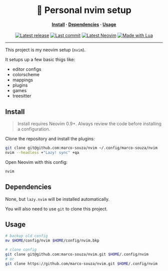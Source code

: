 <h1 align="center">🦙 Personal nvim setup</h1>

<div>
  <h4 align="center">
    <a href="#install">Install</a> ·
    <a href="#dependencies">Dependencies</a> ·
    <a href="#usage">Usage</a>
  </h4>
</div>
<div align="center">
  <a href="https://github.com/marco-souza/nvim/releases/latest"
    ><img
      alt="Latest release"
      src="https://img.shields.io/github/v/release/marco-souza/nvim?style=for-the-badge&logo=starship&logoColor=D9E0EE&labelColor=302D41&&color=d9b3ff&include_prerelease&sort=semver"
  /></a>
  <a href="https://github.com/marco-souza/nvim/pulse"
    ><img
      alt="Last commit"
      src="https://img.shields.io/github/last-commit/marco-souza/nvim?style=for-the-badge&logo=github&logoColor=D9E0EE&labelColor=302D41&color=9fdf9f"
  /></a>
  <a href="https://github.com/neovim/neovim/releases/latest"
    ><img
      alt="Latest Neovim"
      src="https://img.shields.io/github/v/release/neovim/neovim?style=for-the-badge&logo=neovim&logoColor=D9E0EE&label=Neovim&labelColor=302D41&color=99d6ff&sort=semver"
  /></a>
  <a href="http://www.lua.org/"
    ><img
      alt="Made with Lua"
      src="https://img.shields.io/badge/Built%20with%20Lua-grey?style=for-the-badge&logo=lua&logoColor=D9E0EE&label=Lua&labelColor=302D41&color=b3b3ff"
  /></a>
</div>
<hr />

This project is my neovim setup (`nvim`).

It setups up a few basic thigs like:
- editor configs
- colorscheme
- mappings
- plugins
- games
- treesitter


## Install

 > Install requires Neovim 0.9+. Always review the code before installing a configuration.

Clone the repository and install the plugins:

```sh
git clone git@github.com:marco-souza/nvim ~/.config/marco-souza/nvim
nvim --headless +"Lazy! sync" +qa
```

Open Neovim with this config:

```sh
nvim
```

## Dependencies

None, but `lazy.nvim` will be installed automatically.

You will also need to use `git` to clone this project.

## Usage

```sh
# backup old config
mv $HOME/config/nvim $HOME/config/nvim.bkp

# clone config
git clone git@github.com:marco-souza/nvim.git $HOME/.config/nvim
# or
git clone https://github.com/marco-souza/nvim.git $HOME/.config/nvim
```

